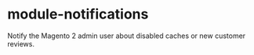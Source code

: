 # module-notifications
Notify the Magento 2 admin user about disabled caches or new customer reviews.
